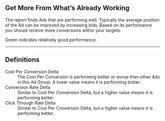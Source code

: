 ## Get More From What’s Already Working
The report finds Ads that are performing well. Typically the average position of the Ad can be improved by increasing bids. Based on its performance you should receive more conversions within your targets.

Green indicates relatively good performance.

---

## Definitions

<dl>
  <dt>Cost Per Conversion Delta</dt>
  <dd>The Cost Per Conversion is performing better or worse than other Ads in this  Ad Group. A lower value means it is performing better.</dd>
  <dt>Conversion Rate Delta</dt>
  <dd>Similar to Cost Per Conversion Delta, but a higher value means it is performing better.</dd>
  <dt>Click Through Rate Delta</dt>
  <dd>Similar to Cost Per Conversion Delta, but a higher value means it is performing better.</dd>
</dl>
